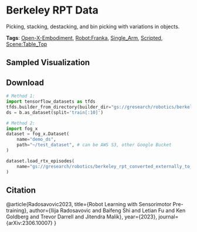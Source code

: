 # Berkeley RPT Data

Picking, stacking, destacking, and bin picking with variations in objects.

**Tags**: [Open-X-Embodiment](./pages/tags/Open-X-Embodiment.md), [Robot:Franka](./pages/tags/Robot:Franka.md), [Single_Arm](./pages/tags/Single_Arm.md), [Scripted](./pages/tags/Scripted.md), [Scene:Table_Top](./pages/tags/Scene:Table_Top.md)

## Sampled Visualization



## Download


```python
# Method 1: 
import tensorflow_datasets as tfds
tfds.builder_from_directory(builder_dir="gs://gresearch/robotics/berkeley_rpt_converted_externally_to_rlds/0.1.0")
ds = b.as_dataset(split='train[:10]')

# Method 2:
import fog_x
dataset = fog_x.Dataset(
    name="demo_ds",
    path="~/test_dataset", # can be AWS S3, other Google Bucket
)  

dataset.load_rtx_episodes(
    name="gs://gresearch/robotics/berkeley_rpt_converted_externally_to_rlds/0.1.0",
)
```


## Citation

@article{Radosavovic2023,
  title={Robot Learning with Sensorimotor Pre-training},
  author={Ilija Radosavovic and Baifeng Shi and Letian Fu and Ken Goldberg and Trevor Darrell and Jitendra Malik},
  year={2023},
  journal={arXiv:2306.10007}
}
